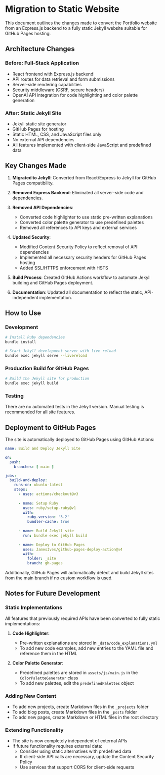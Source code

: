 # Migration to Static Website

This document outlines the changes made to convert the Portfolio website from an Express.js backend to a fully static Jekyll website suitable for GitHub Pages hosting.

## Architecture Changes

### Before: Full-Stack Application
- React frontend with Express.js backend
- API routes for data retrieval and form submissions
- Server-side rendering capabilities
- Security middleware (CSRF, secure headers)
- OpenAI API integration for code highlighting and color palette generation

### After: Static Jekyll Site
- Jekyll static site generator
- GitHub Pages for hosting
- Static HTML, CSS, and JavaScript files only
- No external API dependencies
- All features implemented with client-side JavaScript and predefined data

## Key Changes Made

1. **Migrated to Jekyll**: Converted from React/Express to Jekyll for GitHub Pages compatibility.

2. **Removed Express Backend**: Eliminated all server-side code and dependencies.

3. **Removed API Dependencies**: 
   - Converted code highlighter to use static pre-written explanations
   - Converted color palette generator to use predefined palettes
   - Removed all references to API keys and external services

4. **Updated Security**: 
   - Modified Content Security Policy to reflect removal of API dependencies
   - Implemented all necessary security headers for GitHub Pages hosting
   - Added SSL/HTTPS enforcement with HSTS

5. **Build Process**: Created GitHub Actions workflow to automate Jekyll building and GitHub Pages deployment.

6. **Documentation**: Updated all documentation to reflect the static, API-independent implementation.

## How to Use

### Development
```bash
# Install Ruby dependencies
bundle install

# Start Jekyll development server with live reload
bundle exec jekyll serve --livereload
```

### Production Build for GitHub Pages
```bash
# Build the Jekyll site for production
bundle exec jekyll build
```

### Testing
There are no automated tests in the Jekyll version. Manual testing is recommended for all site features.

## Deployment to GitHub Pages

The site is automatically deployed to GitHub Pages using GitHub Actions:

```yaml
name: Build and Deploy Jekyll Site

on:
  push:
    branches: [ main ]

jobs:
  build-and-deploy:
    runs-on: ubuntu-latest
    steps:
      - uses: actions/checkout@v3
      
      - name: Setup Ruby
        uses: ruby/setup-ruby@v1
        with:
          ruby-version: '3.2'
          bundler-cache: true
          
      - name: Build Jekyll site
        run: bundle exec jekyll build
        
      - name: Deploy to GitHub Pages
        uses: JamesIves/github-pages-deploy-action@v4
        with:
          folder: _site
          branch: gh-pages
```

Additionally, GitHub Pages will automatically detect and build Jekyll sites from the main branch if no custom workflow is used.

## Notes for Future Development

### Static Implementations

All features that previously required APIs have been converted to fully static implementations:

1. **Code Highlighter**:
   - Pre-written explanations are stored in `_data/code_explanations.yml`
   - To add new code examples, add new entries to the YAML file and reference them in the HTML

2. **Color Palette Generator**:
   - Predefined palettes are stored in `assets/js/main.js` in the `ColorPaletteGenerator` class
   - To add new palettes, edit the `predefinedPalettes` object

### Adding New Content

- To add new projects, create Markdown files in the `_projects` folder
- To add blog posts, create Markdown files in the `_posts` folder
- To add new pages, create Markdown or HTML files in the root directory

### Extending Functionality

- The site is now completely independent of external APIs
- If future functionality requires external data:
  - Consider using static alternatives with predefined data
  - If client-side API calls are necessary, update the Content Security Policy
  - Use services that support CORS for client-side requests